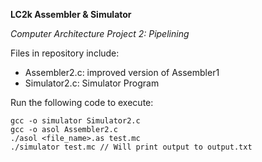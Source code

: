 **LC2k Assembler & Simulator**

*Computer Architecture Project 2: Pipelining*

Files in repository  include:
- Assembler2.c: improved version of Assembler1
- Simulator2.c: Simulator Program

Run the following code to execute:
```
gcc -o simulator Simulator2.c
gcc -o asol Assembler2.c
./asol <file_name>.as test.mc
./simulator test.mc // Will print output to output.txt

```